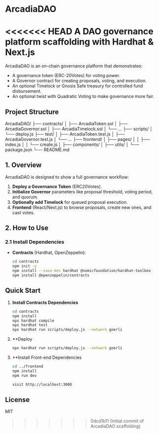 # ArcadiaDAO
<<<<<<< HEAD
A DAO governance platform scaffolding with Hardhat &amp; Next.js
=======

ArcadiaDAO is an on-chain governance platform that demonstrates:
- A governance token (ERC-20Votes) for voting power.
- A Governor contract for creating proposals, voting, and execution.
- An optional Timelock or Gnosis Safe treasury for controlled fund disbursement.
- An optional twist with Quadratic Voting to make governance more fair.

## Project Structure

ArcadiaDAO/
 ├── contracts/
 │ ├── ArcadiaToken.sol
 │ ├── ArcadiaGovernor.sol
 │ ├── ArcadiaTimelock.sol
 │ └── ... ├── scripts/
 │ └── deploy.js
 ├── test/
 │ ├── ArcadiaToken.test.js
 │ ├── ArcadiaGovernor.test.js
 │ └── ... ├── frontend/
 │ ├── pages/
 │ │ ├── index.js
 │ │ └── create.js
 │ ├── components/
 │ ├── utils/
 │ └── package.json
 └── README.md


## 1. Overview

ArcadiaDAO is designed to show a full governance workflow:
1. **Deploy a Governance Token** (ERC20Votes).
2. **Initialize Governor** parameters like proposal threshold, voting period, and quorum.
3. **Optionally add Timelock** for queued proposal execution.
4. **Frontend** (React/Next.js) to browse proposals, create new ones, and cast votes.

## 2. How to Use

### 2.1 Install Dependencies

- **Contracts** (Hardhat, OpenZeppelin):
  ```bash
  cd contracts
  npm init -y
  npm install --save-dev hardhat @nomicfoundation/hardhat-toolbox
  npm install @openzeppelin/contracts


## Quick Start

1. **Install Contracts Dependencies**
   ```bash
   cd contracts
   npm install
   npx hardhat compile
   npx hardhat test
   npx hardhat run scripts/deploy.js --network goerli

2. **Deploy  
   ```bash
   npx hardhat run scripts/deploy.js --network goerli

3. **Install Front-end Dependencies
   ```bash
   cd ../frontend
   npm install
   npm run dev

   visit http://localhost:3000

## License

   MIT 
>>>>>>> 0dcd1b11 (Initial commit of ArcadiaDAO scaffolding)
